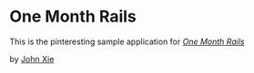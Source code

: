 # One Month Rails

This is the pinteresting sample application for
[*One Month Rails*](http://onemonthrails.com)

by [John Xie](http://www.linkedin.com/in/xiejohn/)